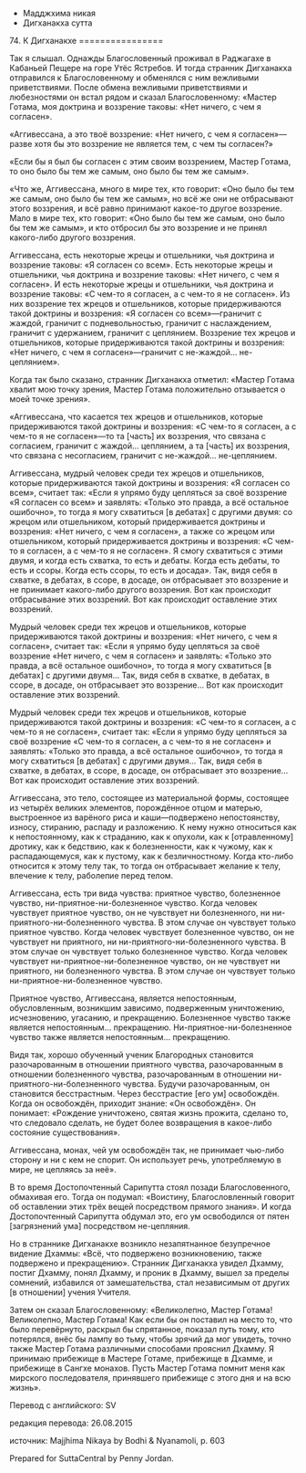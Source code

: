 









* Мадджхима никая
* Дигханакха сутта


74\. К Дигханакхе
\=\=\=\=\=\=\=\=\=\=\=\=\=\=\=\=



Так я слышал\. Однажды Благословенный проживал в Раджагахе в Кабаньей Пещере на горе Утёс Ястребов\. И тогда странник Дигханакха отправился к Благословенному и обменялся с ним вежливыми приветствиями\. После обмена вежливыми приветствиями и любезностями он встал рядом и сказал Благословенному: «Мастер Готама, моя доктрина и воззрение таковы: «Нет ничего, с чем я согласен»\.


«Аггивессана, а это твоё воззрение: «Нет ничего, с чем я согласен»—разве хотя бы это воззрение не является тем, с чем ты согласен?»


«Если бы я был бы согласен с этим своим воззрением, Мастер Готама, то оно было бы тем же самым, оно было бы тем же самым»\.


«Что же, Аггивессана, много в мире тех, кто говорит: «Оно было бы тем же самым, оно было бы тем же самым», но всё же они не отбрасывают этого воззрения, и всё равно принимают какое\-то другое воззрение\. Мало в мире тех, кто говорит: «Оно было бы тем же самым, оно было бы тем же самым», и кто отбросил бы это воззрение и не принял какого\-либо другого воззрения\.


Аггивессана, есть некоторые жрецы и отшельники, чья доктрина и воззрение таковы: «Я согласен со всем»\. Есть некоторые жрецы и отшельники, чья доктрина и воззрение таковы: «Нет ничего, с чем я согласен»\. И есть некоторые жрецы и отшельники, чья доктрина и воззрение таковы: «С чем\-то я согласен, а с чем\-то я не согласен»\. Из них воззрение тех жрецов и отшельников, которые придерживаются такой доктрины и воззрения: «Я согласен со всем»—граничит с жаждой, граничит с подневольностью, граничит с наслаждением, граничит с удержанием, граничит с цеплянием\. Воззрение тех жрецов и отшельников, которые придерживаются такой доктрины и воззрения: «Нет ничего, с чем я согласен»—граничит с не\-жаждой… не\-цеплянием»\.


Когда так было сказано, странник Дигханакха отметил: «Мастер Готама хвалит мою точку зрения, Мастер Готама положительно отзывается о моей точке зрения»\.


«Аггивессана, что касается тех жрецов и отшельников, которые придерживаются такой доктрины и воззрения: «С чем\-то я согласен, а с чем\-то я не согласен»—то та \[часть\] их воззрения, что связана с согласием, граничит с жаждой… цеплянием, а та \[часть\] их воззрения, что связана с несогласием, граничит с не\-жаждой… не\-цеплянием\.


Аггивессана, мудрый человек среди тех жрецов и отшельников, которые придерживаются такой доктрины и воззрения: «Я согласен со всем», считает так: «Если я упрямо буду цепляться за своё воззрение «Я согласен со всем» и заявлять: «Только это правда, а всё остальное ошибочно», то тогда я могу схватиться \[в дебатах\] с другими двумя: со жрецом или отшельником, который придерживается доктрины и воззрения: «Нет ничего, с чем я согласен», а также со жрецом или отшельником, который придерживается доктрины и воззрения: «С чем\-то я согласен, а с чем\-то я не согласен»\. Я смогу схватиться с этими двумя, и когда есть схватка, то есть и дебаты\. Когда есть дебаты, то есть и ссоры\. Когда есть ссоры, то есть и досада»\. Так, видя себя в схватке, в дебатах, в ссоре, в досаде, он отбрасывает это воззрение и не принимает какого\-либо другого воззрения\. Вот как происходит отбрасывание этих воззрений\. Вот как происходит оставление этих воззрений\.


Мудрый человек среди тех жрецов и отшельников, которые придерживаются такой доктрины и воззрения: «Нет ничего, с чем я согласен», считает так: «Если я упрямо буду цепляться за своё воззрение «Нет ничего, с чем я согласен» и заявлять: «Только это правда, а всё остальное ошибочно», то тогда я могу схватиться \[в дебатах\] с другими двумя… Так, видя себя в схватке, в дебатах, в ссоре, в досаде, он отбрасывает это воззрение… Вот как происходит оставление этих воззрений\.


Мудрый человек среди тех жрецов и отшельников, которые придерживаются такой доктрины и воззрения: «С чем\-то я согласен, а с чем\-то я не согласен», считает так: «Если я упрямо буду цепляться за своё воззрение «С чем\-то я согласен, а с чем\-то я не согласен» и заявлять: «Только это правда, а всё остальное ошибочно», то тогда я могу схватиться \[в дебатах\] с другими двумя… Так, видя себя в схватке, в дебатах, в ссоре, в досаде, он отбрасывает это воззрение… Вот как происходит оставление этих воззрений\.


Аггивессана, это тело, состоящее из материальной формы, состоящее из четырёх великих элементов, порождённое отцом и матерью, выстроенное из варёного риса и каши—подвержено непостоянству, износу, стиранию, распаду и разложению\. К нему нужно относиться как к непостоянному, как к страданию, как к опухоли, как к \[отравленному\] дротику, как к бедствию, как к болезненности, как к чужому, как к распадающемуся, как к пустому, как к безличностному\. Когда кто\-либо относится к этому телу так, то тогда он отбрасывает желание к телу, влечение к телу, раболепие перед телом\.


Аггивессана, есть три вида чувства: приятное чувство, болезненное чувство, ни\-приятное\-ни\-болезненное чувство\. Когда человек чувствует приятное чувство, он не чувствует ни болезненного, ни ни\-приятного\-ни\-болезненного чувства\. В этом случае он чувствует только приятное чувство\. Когда человек чувствует болезненное чувство, он не чувствует ни приятного, ни ни\-приятного\-ни\-болезненного чувства\. В этом случае он чувствует только болезненное чувство\. Когда человек чувствует ни\-приятное\-ни\-болезненное чувство, он не чувствует ни приятного, ни болезненного чувства\. В этом случае он чувствует только ни\-приятное\-ни\-болезненное чувство\.


Приятное чувство, Аггивессана, является непостоянным, обусловленным, возникшим зависимо, подверженным уничтожению, исчезновению, угасанию, и прекращению\. Болезненное чувство также является непостоянным… прекращению\. Ни\-приятное\-ни\-болезненное чувство также является непостоянным… прекращению\.


Видя так, хорошо обученный ученик Благородных становится разочарованным в отношении приятного чувства, разочарованным в отношении болезненного чувства, разочарованным в отношении ни\-приятного\-ни\-болезненного чувства\. Будучи разочарованным, он становится бесстрастным\. Через бесстрастие \[его ум\] освобождён\. Когда он освобождён, приходит знание: «Он освобождён»\. Он понимает: «Рождение уничтожено, святая жизнь прожита, сделано то, что следовало сделать, не будет более возвращения в какое\-либо состояние существования»\.


Аггивессана, монах, чей ум освобождён так, не принимает чью\-либо сторону и ни с кем не спорит\. Он использует речь, употребляемую в мире, не цепляясь за неё»\.


В то время Достопочтенный Сарипутта стоял позади Благословенного, обмахивая его\. Тогда он подумал: «Воистину, Благословленный говорит об оставлении этих трёх вещей посредством прямого знания»\. И когда Достопочтенный Сарипутта обдумал это, его ум освободился от пятен \[загрязнений ума\] посредством не\-цепляния\.


Но в страннике Дигханакхе возникло незапятнанное безупречное видение Дхаммы: «Всё, что подвержено возникновению, также подвержено и прекращению»\. Странник Дигханакха увидел Дхамму, постиг Дхамму, понял Дхамму, и проник в Дхамму, вышел за пределы сомнений, избавился от замешательства, стал независимым от других \[в отношении\] учения Учителя\.


Затем он сказал Благословенному: «Великолепно, Мастер Готама\! Великолепно, Мастер Готама\! Как если бы он поставил на место то, что было перевёрнуто, раскрыл бы спрятанное, показал путь тому, кто потерялся, внёс бы лампу во тьму, чтобы зрячий да мог увидеть, точно также Мастер Готама различными способами прояснил Дхамму\. Я принимаю прибежище в Мастере Готаме, прибежище в Дхамме, и прибежище в Сангхе монахов\. Пусть Мастер Готама помнит меня как мирского последователя, принявшего прибежище с этого дня и на всю жизнь»\.



Перевод с английского: SV


редакция перевода: 26\.08\.2015


источник: Majjhima Nikaya by Bodhi & Nyanamoli, p\. 603


Prepared for SuttaCentral by Penny Jordan\.






